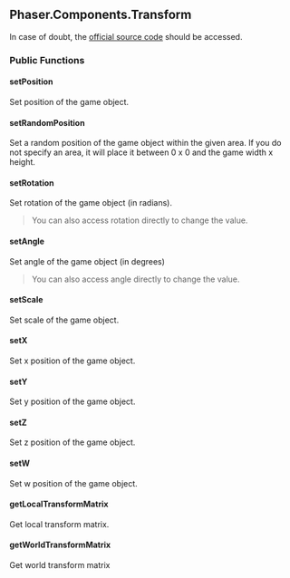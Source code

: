 ## Phaser.Components.Transform

In case of doubt, the [official source code](https://github.com/photonstorm/phaser) should be accessed.

### Public Functions

#### setPosition
Set position of the game object.

#### setRandomPosition
Set a random position of the game object within the given area.
If you do not specify an area, it will place it between 0 x 0 and the game width x height.

#### setRotation
Set rotation of the game object (in radians).

> You can also access rotation directly to change the value.

#### setAngle
Set angle of the game object (in degrees)

> You can also access angle directly to change the value.

#### setScale
Set scale of the game object.

#### setX
Set x position of the game object.

#### setY
Set y position of the game object.

#### setZ
Set z position of the game object.

#### setW
Set w position of the game object.

#### getLocalTransformMatrix
Get local transform matrix.

#### getWorldTransformMatrix
Get world transform matrix

